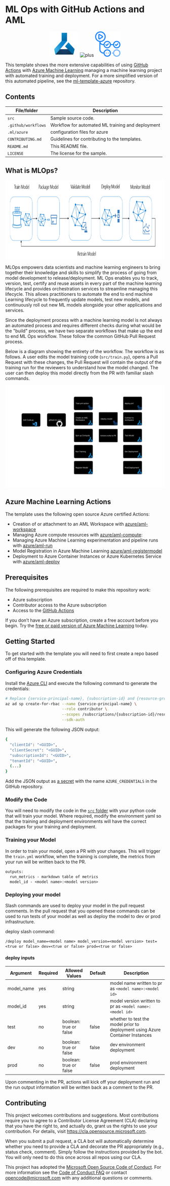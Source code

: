 # ML Ops with GitHub Actions and AML

<p align="center">
  <img src="docs/images/aml.png" height="80"/>
  <img src="https://i.ya-webdesign.com/images/a-plus-png-2.png" alt="plus" height="40"/>
  <img src="docs/images/actions.png" alt="Azure Machine Learning + Actions" height="80"/>
</p>

This template shows the more extensive capabilities of using [GitHub Actions](https://github.com/features/actions) with [Azure Machine Learning](https://docs.microsoft.com/en-us/azure/machine-learning/) managing a machine learning project with automated training and deployment. For a more simplified version of this automated pipeline, see the [ml-template-azure](https://github.com/machine-learning-apps/ml-template-azure) repository. 

## Contents

| File/folder       | Description                                |
|-------------------|--------------------------------------------|
| `src`             | Sample source code.                        |
| `.github/workflows`| Workflow for automated ML training and deployment  |
| `.ml/azure`       | configuration files for azure              |
| `CONTRIBUTING.md` | Guidelines for contributing to the templates. |
| `README.md`       | This README file.                          |
| `LICENSE`         | The license for the sample.                |

## What is MLOps?

<p align="center">
  <img src="docs/images/ml-lifecycle.png" alt="Azure Machine Learning Lifecycle" height="250"/>
</p>

MLOps empowers data scientists and machine learning engineers to bring together their knowledge and skills to simplify the process of going from model development to release/deployment. ML Ops enables you to track, version, test, certify and reuse assets in every part of the machine learning lifecycle and provides orchestration services to streamline managing this lifecycle. This allows practitioners to automate the end to end machine Learning lifecycle to frequently update models, test new models, and continuously roll out new ML models alongside your other applications and services.

Since the deployment process with a machine learning model is not always an automated process and requires different checks during what would be the "build" process, we have two separate workflows that make up the end to end ML Ops workflow. These follow the common GitHub Pull Request process. 

Below is a diagram showing the entirety of the workflow. The workflow is as follows. A user edits the model training code (`src/train.py`), opens a Pull Request with these changes, the Pull Request will contain the output of the training run for the reviewers to understand how the model changed. The user can then deploy this model directly from the PR with familiar slash commands. 

<img src="/docs/images/ML Ops Workflow (1).png"/>

## Azure Machine Learning Actions

The template uses the following open source Azure certified Actions:
- Creation of or attachment to an AML Workspace with [azure/aml-workspace](https://github.com/Azure/aml-workspace)
- Managing Azure compute resources with [azure/aml-compute](https://github.com/Azure/aml-compute): 
- Managing Azure Machine Learning experimentation and pipeline runs with [azure/aml-run](https://github.com/Azure/aml-run)
- Model Registration in Azure Machine Learning [azure/aml-registermodel](https://github.com/Azure/aml-registermodel)
- Deployment to Azure Container Instances or Azure Kubernetes Service with [azure/aml-deploy](https://github.com/Azure/aml-deploy)

## Prerequisites

The following prerequisites are required to make this repository work:
- Azure subscription
- Contributor access to the Azure subscription
- Access to the [GitHub Actions](https://github.com/features/actions)

If you don’t have an Azure subscription, create a free account before you begin. Try the [free or paid version of Azure Machine Learning](https://aka.ms/AMLFree) today.

## Getting Started

To get started with the template you will need to first create a repo based off of this template.

### Configuring Azure Credentials

Install the [Azure CLI](https://docs.microsoft.com/en-us/cli/azure/install-azure-cli?view=azure-cli-latest) and execute the following command to generate the credentials:

```sh
# Replace {service-principal-name}, {subscription-id} and {resource-group} with your Azure subscription id and resource group and any name
az ad sp create-for-rbac --name {service-principal-name} \
                         --role contributor \
                         --scopes /subscriptions/{subscription-id}/resourceGroups/{resource-group} \
                         --sdk-auth
```

This will generate the following JSON output:

```sh
{
  "clientId": "<GUID>",
  "clientSecret": "<GUID>",
  "subscriptionId": "<GUID>",
  "tenantId": "<GUID>",
  (...)
}
```

Add the JSON output as [a secret](https://help.github.com/en/actions/configuring-and-managing-workflows/creating-and-storing-encrypted-secrets#creating-encrypted-secrets) with the name `AZURE_CREDENTIALS` in the GitHub repository.

### Modify the Code

You will need to modify the code in the <a href="/src">`src` folder</a> with your python code that will train your model. Where required, modify the environment yaml so that the training and deployment environments will have the correct packages for your training and deployment.

### Training your Model

In order to train your model, open a PR with your changes. This will trigger the `train.yml` workflow, when the training is complete, the metrics from your run will be written back to the PR. 

```
outputs:
  run_metrics - markdown table of metrics
  model_id - <model name>:<model version>
 ```

### Deploying your model

Slash commands are used to deploy your model in the pull request comments. In the pull request that you opened these commands can be used to run tests of your model as well as deploy the model to dev or prod infrastructure.

deploy slash command:
```
/deploy model_name=<model name> model_version=<model version> test=<true or false> dev=<true or false> prod=<true or false>
```

#### deploy inputs

| Argument   | Required | Allowed Values   | Default    | Description |
| -----------| -------- | ---------------- | ---------- | ----------- |
| model_name | yes      | string           |            | model name written to pr as `<model name>:<model id>` |
| model_id   | yes      | string           |            | model version written to pr as `<model name>:<model id>` |
| test       | no | boolean: true or false | false      | whether to test the model prior to deployment using Azure Container Instances |
| dev       | no | boolean: true or false  | false      | dev environment deployment |
| prod      | no | boolean: true or false  | false      | prod environment deployment |

Upon commenting in the PR, actions will kick off your deployment run and the run output information will be written back as a comment to the PR.


## Contributing

This project welcomes contributions and suggestions.  Most contributions require you to agree to a
Contributor License Agreement (CLA) declaring that you have the right to, and actually do, grant us
the rights to use your contribution. For details, visit https://cla.opensource.microsoft.com.

When you submit a pull request, a CLA bot will automatically determine whether you need to provide
a CLA and decorate the PR appropriately (e.g., status check, comment). Simply follow the instructions
provided by the bot. You will only need to do this once across all repos using our CLA.

This project has adopted the [Microsoft Open Source Code of Conduct](https://opensource.microsoft.com/codeofconduct/).
For more information see the [Code of Conduct FAQ](https://opensource.microsoft.com/codeofconduct/faq/) or
contact [opencode@microsoft.com](mailto:opencode@microsoft.com) with any additional questions or comments.
